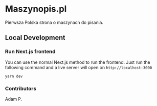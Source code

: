 # Maszynopis.pl

Pierwsza Polska strona o maszynach do pisania.

## Local Development

### Run Next.js frontend

You can use the normal Next.js method to run the frontend. Just run the following command and a live server will open on `http://localhost:3000`

```
yarn dev
```

### Contributors

Adam P.

